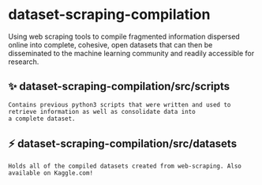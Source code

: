 # dataset-scraping-compilation
Using web scraping tools to compile fragmented information dispersed online into complete, cohesive, open datasets that can then be disseminated to the machine learning community and readily accessible for research.

## :sparkles: dataset-scraping-compilation/src/scripts
    Contains previous python3 scripts that were written and used to retrieve information as well as consolidate data into 
    a complete dataset. 
    
## :zap: dataset-scraping-compilation/src/datasets 
    Holds all of the compiled datasets created from web-scraping. Also available on Kaggle.com! 
  
